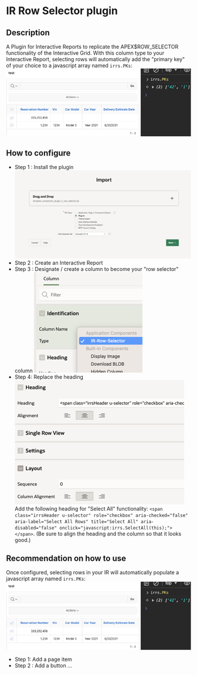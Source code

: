 # IR Row Selector plugin

## Description

A Plugin for Interactive Reports to replicate the APEX$ROW_SELECTOR functionality of the Interactive Grid. With this column type to your Interactive Report, selecting rows will automatically add the "primary key" of your choice to a javascript array named `irrs.PKs`:
![Intro image](img/intro.png)

## How to configure

- Step 1 : Install the plugin
  ![Install image](img/import.png)
- Step 2 : Create an Interactive Report
- Step 3 : Designate / create a column to become your "row selector" column
  ![column type image](img/column_type.png)
- Step 4: Replace the heading
  ![heading image](img/heading.png)
  Add the following heading for "Select All" functionality:
  `<span class="irrsHeader u-selector" role="checkbox" aria-checked="false" aria-label="Select All Rows" title="Select All" aria-disabled="false" onclick="javascript:irrs.SelectAll(this);"></span>`.
  (Be sure to align the heading and the column so that it looks good.)

## Recommendation on how to use

Once configured, selecting rows in your IR will automatically populate a javascript array named `irrs.PKs`:
![Intro image](img/intro.png)

- Step 1: Add a page item
- Step 2 : Add a button
  ...
